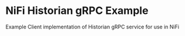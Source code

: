 # NiFi Historian gRPC Example

Example Client implementation of Historian gRPC service for use in NiFi
